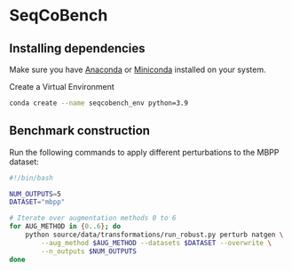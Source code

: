 # SeqCoBench


## Installing dependencies

Make sure you have [Anaconda](https://www.anaconda.com/) or [Miniconda](https://docs.conda.io/en/latest/miniconda.html) installed on your system.

Create a Virtual Environment

```bash
conda create --name seqcobench_env python=3.9
```

## Benchmark construction

Run the following commands to apply different perturbations to the MBPP dataset:

```bash
#!/bin/bash

NUM_OUTPUTS=5  
DATASET="mbpp"

# Iterate over augmentation methods 0 to 6
for AUG_METHOD in {0..6}; do
    python source/data/transformations/run_robust.py perturb natgen \
        --aug_method $AUG_METHOD --datasets $DATASET --overwrite \
        --n_outputs $NUM_OUTPUTS
done
```

